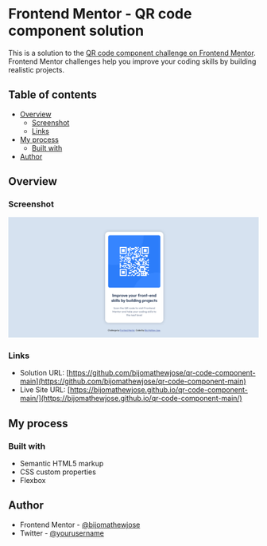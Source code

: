 # Frontend Mentor - QR code component solution

This is a solution to the [QR code component challenge on Frontend Mentor](https://www.frontendmentor.io/challenges/qr-code-component-iux_sIO_H). Frontend Mentor challenges help you improve your coding skills by building realistic projects. 

## Table of contents

- [Overview](#overview)
  - [Screenshot][def]
  - [Links](#links)
- [My process](#my-process)
  - [Built with](#built-with)
- [Author](#author)

## Overview

### Screenshot

![](./screenshot.png)


### Links

- Solution URL: [https://github.com/bijomathewjose/qr-code-component-main](https://github.com/bijomathewjose/qr-code-component-main)
- Live Site URL: [https://bijomathewjose.github.io/qr-code-component-main/](https://bijomathewjose.github.io/qr-code-component-main/)

## My process

### Built with

- Semantic HTML5 markup
- CSS custom properties
- Flexbox

## Author

- Frontend Mentor - [@bijomathewjose](https://www.frontendmentor.io/profile/bijomathewjose)
- Twitter - [@yourusername](https://www.twitter.com/bijomathewjose)

[def]: #screenshot
